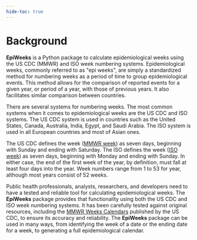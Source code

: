 ```yaml
---
hide-toc: true
---
```


# Background

**EpiWeeks** is a Python package to calculate epidemiological weeks using the US
CDC (MMWR) and ISO week numbering systems. Epidemiological weeks, commonly
referred to as "epi weeks", are simply a standardized method for numbering weeks
as a period of time to group epidemiological events. This method allows for the
comparison of reported events for a given year, or period of a year, with those
of previous years. It also facilitates similar comparison between countries.

There are several systems for numbering weeks. The most common systems when it
comes to epidemiological weeks are the US CDC and ISO systems. The US CDC system
is used in countries such as the United States, Canada, Australia, India, Egypt,
and Saudi Arabia. The ISO system is used in all European countries and most of
Asian ones.

The US CDC defines the week ([MMWR week]) as seven days, beginning with Sunday
and ending with Saturday. The ISO defines the week ([ISO week]) as seven days,
beginning with Monday and ending with Sunday. In either case, the end of the
first week of the year, by definition, must fall at least four days into the
year. Week numbers range from 1 to 53 for year, although most years consist of
52 weeks.

Public health professionals, analysts, researchers, and developers need to have
a tested and reliable tool for calculating epidemiological weeks. The
**EpiWeeks** package provides that functionality using both the US CDC and ISO
week numbering systems. It has been carefully tested against original resources,
including the [MMWR Weeks Calendars] published by the US CDC, to ensure its
accuracy and reliability. The **EpiWeeks** package can be used in many ways,
from identifying the week of a date or the ending date for a week, to generating
a full epidemiological calendar.

[mmwr week]:
  https://ndc.services.cdc.gov/wp-content/uploads/MMWR_Week_overview.pdf
[iso week]: https://en.wikipedia.org/wiki/ISO_week_date
[mmwr weeks calendars]:
  https://ndc.services.cdc.gov/event-codes-other-surveillance-resources/
